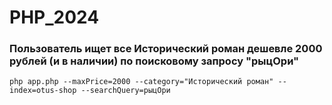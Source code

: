 # PHP_2024

### Пользователь ищет все Исторический роман дешевле 2000 рублей (и в наличии) по поисковому запросу "рыцОри"
```php app.php --maxPrice=2000 --category="Исторический роман" --index=otus-shop --searchQuery=рыцОри```
